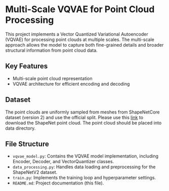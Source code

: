 # Multi-Scale VQVAE for Point Cloud Processing

This project implements a Vector Quantized Variational Autoencoder (VQVAE) for processing point clouds at multiple scales. The multi-scale approach allows the model to capture both fine-grained details and broader structural information from point cloud data.

## Key Features

- Multi-scale point cloud representation
- VQVAE architecture for efficient encoding and decoding


## Dataset
The point clouds are uniformly sampled from meshes from ShapeNetCore dataset (version 2) and use the official split. Please use this [link](https://drive.google.com/drive/folders/1MMRp7mMvRj8-tORDaGTJvrAeCMYTWU2j) to download the ShapeNet point cloud. The point cloud should be placed into data directory.

## File Structure

- `vqvae_model.py`: Contains the VQVAE model implementation, including Encoder, Decoder, and VectorQuantizer classes.
- `data_processing.py`: Handles data loading and preprocessing for the ShapeNetV2 dataset.
- `train.py`: Implements the training loop and hyperparameter settings.
- `README.md`: Project documentation (this file).

